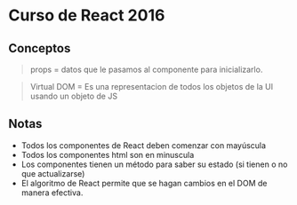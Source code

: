 # Curso de React 2016

## Conceptos
> props = datos que le pasamos al componente para inicializarlo.

> Virtual DOM = Es una representacion de todos los objetos de la UI usando un objeto de JS


## Notas
* Todos los componentes de React deben comenzar con mayúscula
* Todos los componentes html son en minuscula
* Los componentes tienen un método para saber su estado (si tienen o no que actualizarse)
* El algoritmo de React permite que se hagan cambios en el DOM de manera efectiva.